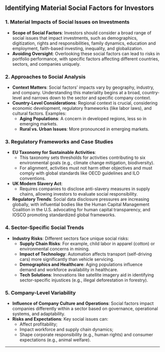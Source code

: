 ## Identifying Material Social Factors for Investors

### 1. Material Impacts of Social Issues on Investments
- **Scope of Social Factors**: Investors should consider a broad range of social issues that impact investments, such as demographics, digitization, rights and responsibilities, family dynamics, education and employment, faith-based investing, inequality, and globalization.
- **Avoiding Oversight**: Overlooking these social factors can lead to risks in portfolio performance, with specific factors affecting different countries, sectors, and companies uniquely.

### 2. Approaches to Social Analysis
- **Context Matters**: Social factors’ impacts vary by geography, industry, and company. Understanding this materiality begins at a broad, country-level and narrows down to the sector and specific company context.
- **Country-Level Considerations**: Regional context is crucial, considering economic development, regulatory frameworks (like labor laws), and cultural factors. Examples:
  - **Aging Populations**: A concern in developed regions, less so in emerging markets.
  - **Rural vs. Urban Issues**: More pronounced in emerging markets.

### 3. Regulatory Frameworks and Case Studies
- **EU Taxonomy for Sustainable Activities**:
  - This taxonomy sets thresholds for activities contributing to six environmental goals (e.g., climate change mitigation, biodiversity).
  - For alignment, activities must not harm other objectives and must comply with global standards like OECD guidelines and ILO conventions.
- **UK Modern Slavery Act**:
  - Requires companies to disclose anti-slavery measures in supply chains, allowing investors to evaluate social responsibility.
- **Regulatory Trends**: Social data disclosure pressures are increasing globally, with influential bodies like the Human Capital Management Coalition in the U.S. advocating for human capital transparency, and IOSCO promoting standardized global frameworks.

### 4. Sector-Specific Social Trends
- **Industry Risks**: Different sectors face unique social risks:
  - **Supply Chain Risks**: For example, child labor in apparel (cotton) or environmental concerns in mining.
  - **Impact of Technology**: Automation affects transport (self-driving cars) more significantly than vehicle servicing.
  - **Demographics and Healthcare**: Aging populations influence demand and workforce availability in healthcare.
  - **Tech Solutions**: Innovations like satellite imagery aid in identifying sector-specific injustices (e.g., illegal deforestation in forestry).

### 5. Company-Level Variability
- **Influence of Company Culture and Operations**: Social factors impact companies differently within a sector based on governance, operational systems, and adaptability.
- **Risks and Expectations**: Key social issues can:
  - Affect profitability;
  - Impact workforce and supply chain dynamics;
  - Shape corporate responsibility (e.g., human rights) and consumer expectations (e.g., animal welfare).

---
